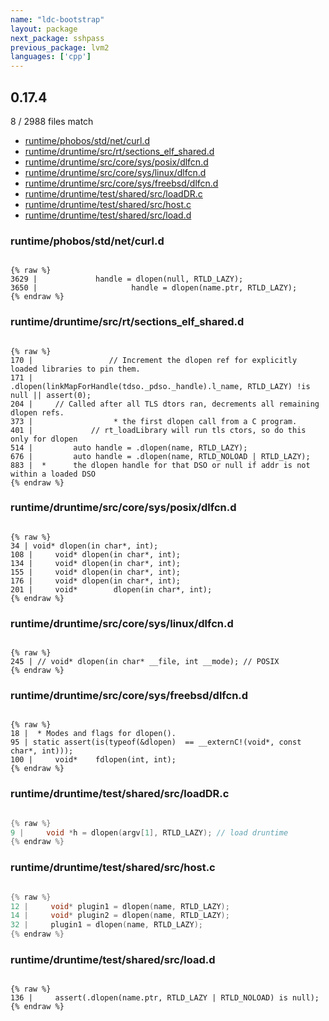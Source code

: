 ```yaml
---
name: "ldc-bootstrap"
layout: package
next_package: sshpass
previous_package: lvm2
languages: ['cpp']
---
```

## 0.17.4
8 / 2988 files match

 - [runtime/phobos/std/net/curl.d](#runtimephobosstdnetcurld)
 - [runtime/druntime/src/rt/sections_elf_shared.d](#runtimedruntimesrcrtsections_elf_sharedd)
 - [runtime/druntime/src/core/sys/posix/dlfcn.d](#runtimedruntimesrccoresysposixdlfcnd)
 - [runtime/druntime/src/core/sys/linux/dlfcn.d](#runtimedruntimesrccoresyslinuxdlfcnd)
 - [runtime/druntime/src/core/sys/freebsd/dlfcn.d](#runtimedruntimesrccoresysfreebsddlfcnd)
 - [runtime/druntime/test/shared/src/loadDR.c](#runtimedruntimetestsharedsrcloaddrc)
 - [runtime/druntime/test/shared/src/host.c](#runtimedruntimetestsharedsrchostc)
 - [runtime/druntime/test/shared/src/load.d](#runtimedruntimetestsharedsrcloadd)

### runtime/phobos/std/net/curl.d

```

{% raw %}
3629 |             handle = dlopen(null, RTLD_LAZY);
3650 |                     handle = dlopen(name.ptr, RTLD_LAZY);
{% endraw %}

```
### runtime/druntime/src/rt/sections_elf_shared.d

```

{% raw %}
170 |                 // Increment the dlopen ref for explicitly loaded libraries to pin them.
171 |                 .dlopen(linkMapForHandle(tdso._pdso._handle).l_name, RTLD_LAZY) !is null || assert(0);
204 |     // Called after all TLS dtors ran, decrements all remaining dlopen refs.
373 |                  * the first dlopen call from a C program.
401 |             // rt_loadLibrary will run tls ctors, so do this only for dlopen
514 |         auto handle = .dlopen(name, RTLD_LAZY);
676 |         auto handle = .dlopen(name, RTLD_NOLOAD | RTLD_LAZY);
883 |  *      the dlopen handle for that DSO or null if addr is not within a loaded DSO
{% endraw %}

```
### runtime/druntime/src/core/sys/posix/dlfcn.d

```

{% raw %}
34 | void* dlopen(in char*, int);
108 |     void* dlopen(in char*, int);
134 |     void* dlopen(in char*, int);
155 |     void* dlopen(in char*, int);
176 |     void* dlopen(in char*, int);
201 |     void*        dlopen(in char*, int);
{% endraw %}

```
### runtime/druntime/src/core/sys/linux/dlfcn.d

```

{% raw %}
245 | // void* dlopen(in char* __file, int __mode); // POSIX
{% endraw %}

```
### runtime/druntime/src/core/sys/freebsd/dlfcn.d

```

{% raw %}
18 |  * Modes and flags for dlopen().
95 | static assert(is(typeof(&dlopen)  == __externC!(void*, const char*, int)));
100 |     void*    fdlopen(int, int);
{% endraw %}

```
### runtime/druntime/test/shared/src/loadDR.c

```cpp

{% raw %}
9 |     void *h = dlopen(argv[1], RTLD_LAZY); // load druntime
{% endraw %}

```
### runtime/druntime/test/shared/src/host.c

```cpp

{% raw %}
12 |     void* plugin1 = dlopen(name, RTLD_LAZY);
14 |     void* plugin2 = dlopen(name, RTLD_LAZY);
32 |     plugin1 = dlopen(name, RTLD_LAZY);
{% endraw %}

```
### runtime/druntime/test/shared/src/load.d

```

{% raw %}
136 |     assert(.dlopen(name.ptr, RTLD_LAZY | RTLD_NOLOAD) is null);
{% endraw %}

```